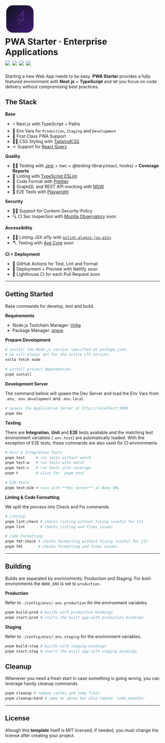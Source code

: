<h1>
  <img src="./.github/projecticon.svg" width="96" alt="an icon with tones of purple background and 4 lines representing a fast motion." />
  <div>
    PWA Starter · Enterprise Applications
    <div>
      <img src="https://img.shields.io/badge/TypeScript-Next.js%20-white.svg" />
      <img src="https://img.shields.io/badge/Testing-Jest-pink.svg" />
      <img src="https://img.shields.io/badge/Format-Prettier-coral.svg" />
      <img src="https://img.shields.io/badge/Linting-TypeScript_ESLint-blue.svg" />
    </div>
  </div>
</h1>

Starting a new Web App needs to be easy. **PWA Starter** provides a fully featured environment with **Next.js** + **TypeScript** and let you focus on code delivery without compromising best practices.

## The Stack

**Base**

- ⚡️ Next.js with TypeScript + Paths
- 🍃 Env Vars for `Production`, `Staging` and `Development`
- 📱 First Class PWA Support
- 👩‍🎤 CSS Styling with [TailwindCSS](https://tailwindcss.com)
- ⚛️ Support for [React Query](https://react-query.tanstack.com)

**Quality**

- 🧑‍🔬 Testing with [Jest](https://jestjs.io) + swc + @testing-library(react, hooks) + **Coverage Reports**
- 🐞 Linting with [TypeScript ESLint](https://typescript-eslint.io)
- 📝 Code Format with [Prettier](https://prettier.io)
- 🥸 GraphQL and REST API mocking with [MSW](https://mswjs.io)
- 🌲 E2E Tests with [Playwright](https://playwright.dev/)

**Security**

- 👮‍♂️ Support for Content-Security-Policy
- 🔍 CI Sec Inspection with [Mozilla Observatory](https://observatory.mozilla.org/) _soon_

**Accessibility**

- 🧏‍♀️ Linting JSX _a11y_ with [`eslint-plugin-jsx-a11y`](https://www.npmjs.com/package/eslint-plugin-jsx-a11y)
- 🪓 Testing with [Axe Core](https://github.com/dequelabs/axe-core) _soon_

**CI + Deployment**

- 📍 GitHub Actions for Test, Lint and Format
- 🚀 Deployment + Preview with Netlify _soon_
- 🚥 Lighthouse CI for each Pull Request _soon_

---

## Getting Started

Base commands for develop, test and build.

**Requirements**

- Node.js Toolchain Manager: [Volta](https://volta.sh)
- Package Manager: [pnpm](https://pnpm.io/installation)

**Prepare Development**

```sh
# install the Node.js version specified at package.json.
# we will always opt for the active LTS version.
volta fetch node
```

```sh
# install project dependencies
pnpm install
```

**Development Server**

The command bellow will spawn the Dev Server and load the Env Vars from `.env`, `.env.development` and `.env.local`.

```sh
# spawns the Application Server at http://localhost:3000
pnpm dev
```

**Testing**

There are **Integration**, **Unit** and **E2E** tests available and the matching test environment variables (`.env.test`) are automatically loaded. With the exception of E2E tests, these commands are also used for CI environments.

```sh
# Unit & Integration Tests
pnpm test     # run tests without watch
pnpm test:w   # run tests with watch
pnpm test:c   # run tests with coverage
pnpm t        # alias for `pnpm test`
```

```sh
# E2E Tests
pnpm test:e2e # runs with **dev server** as Base URL
```

**Linting & Code Formatting**

We split the process into Check and Fix commands.

```sh
# Linting
pnpm lint:check # checks linting without fixing (useful for CI)
pnpm lint       # checks linting and fixes issues
```

```sh
# Code Formatting
pnpm fmt:check # checks formatting without fixing (useful for CI)
pnpm fmt       # checks formatting and fixes issues
```

---

## Building

Builds are separated by environments: Production and Staging. For both environments the `NODE_ENV` is set to `production`.

**Production**

Refer to `./config/envs/.env.production` for the environment variables.

```sh
pnpm build:prod # builds with production bindings
pnpm start:prod # starts the built app with production bindings
```

**Staging**

Refer to `./config/envs/.env.staging` for the environment variables.

```sh
pnpm build:stag # builds with staging bindings
pnpm start:stag # starts the built app with staging bindings
```

## Cleanup

Whenever you need a fresh start in case something is going wrong, you can leverage handy cleanup commands.

```sh
pnpm cleanup # remove caches and temp files
pnpm cleanup:hard # same as above but also remove `node_modules`
```

---

## License

Altough this **template** itself is MIT licensed, if needed, you must change the license after creating your project.
